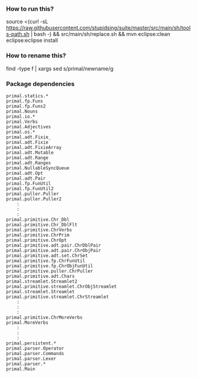 ### How to run this?
source <(curl -sL https://raw.githubusercontent.com/stupidsing/suite/master/src/main/sh/tools-path.sh | bash -) &&
src/main/sh/replace.sh &&
mvn eclipse:clean eclipse:eclipse install

### How to rename this?
find -type f | xargs sed s/primal/newname/g

### Package dependencies

```
primal.statics.*
primal.fp.Funs
primal.fp.Funs2
primal.Nouns
primal.io.*
primal.Verbs
primal.Adjectives
primal.os.*
primal.adt.Fixie_
primal.adt.Fixie
primal.adt.FixieArray
primal.adt.Mutable
primal.adt.Range
primal.adt.Ranges
primal.NullableSyncQueue
primal.adt.Opt
primal.adt.Pair
primal.fp.FunUtil
primal.fp.FunUtil2
primal.puller.Puller
primal.puller.Puller2
	:
	:
	:
primal.primitive.Chr_Dbl
primal.primitive.Chr_DblFlt
primal.primitive.ChrVerbs
primal.primitive.ChrPrim
primal.primitive.ChrOpt
primal.primitive.adt.pair.ChrDblPair
primal.primitive.adt.pair.ChrObjPair
primal.primitive.adt.set.ChrSet
primal.primitive.fp.ChrFunUtil
primal.primitive.fp.ChrObjFunUtil
primal.primitive.puller.ChrPuller
primal.primitive.adt.Chars
primal.streamlet.Streamlet2
primal.primitive.streamlet.ChrObjStreamlet
primal.streamlet.Streamlet
primal.primitive.streamlet.ChrStreamlet
	:
	:
	:
primal.primitive.ChrMoreVerbs
primal.MoreVerbs
	:
	:
	:
primal.persistent.*
primal.parser.Operator
primal.parser.Commands
primal.parser.Lexer
primal.parser.*
primal.Main
```
